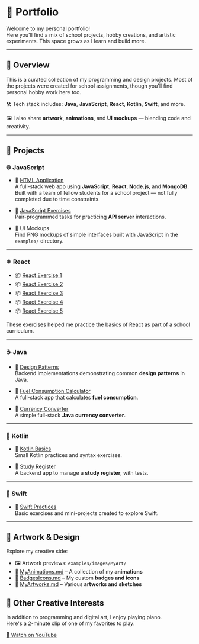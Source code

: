 # 🎨 Portfolio

Welcome to my personal portfolio!  
Here you'll find a mix of school projects, hobby creations, and artistic experiments. This space grows as I learn and build more.

---

## 📌 Overview

This is a curated collection of my programming and design projects. Most of the projects were created for school assignments, though you'll find personal hobby work here too.

🛠️ Tech stack includes: **Java**, **JavaScript**, **React**, **Kotlin**, **Swift**, and more.

🖼️ I also share **artwork**, **animations**, and **UI mockups** — blending code and creativity.

---

## 🚀 Projects

### 🌐 JavaScript

- 🔗 [HTML Application](https://github.com/maisajulianna/web7/tree/2.0)  
  A full-stack web app using **JavaScript**, **React**, **Node.js**, and **MongoDB**. Built with a team of fellow students for a school project — not fully completed due to time constraints.

- 🔗 [JavaScript Exercises](https://github.com/aliisaro/WEEK7WednesdayPairProgramming/tree/task5)  
  Pair-programmed tasks for practicing **API server** interactions.

- 📁 UI Mockups  
  Find PNG mockups of simple interfaces built with JavaScript in the `examples/` directory.

---

### ⚛️ React

- 📦 [React Exercise 1](https://github.com/mangomansikka/firstreact1)
- 📦 [React Exercise 2](https://github.com/mangomansikka/firstreact2)
- 📦 [React Exercise 3](https://github.com/mangomansikka/firstreact3)
- 📦 [React Exercise 4](https://github.com/mangomansikka/secondreact1)
- 📦 [React Exercise 5](https://github.com/mangomansikka/secondreact2)

These exercises helped me practice the basics of React as part of a school curriculum.

---

### ☕ Java

- 🔗 [Design Patterns](https://github.com/mangomansikka/Suunnittelumallit24S)  
  Backend implementations demonstrating common **design patterns** in Java.

- 🔗 [Fuel Consumption Calculator](https://github.com/mangomansikka/FuelConsumption)  
  A full-stack app that calculates **fuel consumption**.

- 🔗 [Currency Converter](https://github.com/mangomansikka/CurrencyConverter/tree/main/src/main)  
  A simple full-stack **Java currency converter**.

---

### 🐘 Kotlin

- 🔗 [Kotlin Basics](https://github.com/mangomansikka/KotlinSpring25/tree/main/basics/src/main/kotlin)  
  Small Kotlin practices and syntax exercises.

- 🔗 [Study Register](https://github.com/mangomansikka/KotlinSpring25/tree/main/StudyRegister/src/main/kotlin)  
  A backend app to manage a **study register**, with tests.

---

### 🍎 Swift

- 🔗 [Swift Practices](https://github.com/mangomansikka/SwiftPractices)  
  Basic exercises and mini-projects created to explore Swift.

---

## 🎨 Artwork & Design

Explore my creative side:

- 🖼️ Artwork previews: `examples/images/MyArt/`
- 📄 [MyAnimations.md](examples/MyAnimations.md) – A collection of my **animations**
- 📄 [BadgesIcons.md](examples/BadgesIcons.md) – My custom **badges and icons**
- 📄 [MyArtworks.md](examples/MyArtworks.md) – Various **artworks and sketches**

## 🎹 Other Creative Interests

In addition to programming and digital art, I enjoy playing piano.  
Here's a 2-minute clip of one of my favorites to play:

[🎵 Watch on YouTube](https://youtu.be/6qXnztAE9DE?si=7cY5xd1E5311o2IF)
